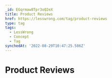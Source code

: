 ```yaml
---
_id: EGqrmaw8Tpr3oQ2eX
title: Product Reviews
href: https://lesswrong.com/tag/product-reviews
type: tag
tags:
  - LessWrong
  - Concept
  - Tag
synchedAt: '2022-08-29T10:47:25.586Z'
---
```

# Product Reviews

